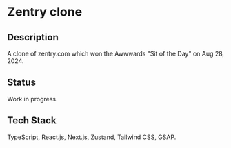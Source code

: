 # Zentry clone

## Description
A clone of zentry.com which won the Awwwards "Sit of the Day" on Aug 28, 2024.

## Status 
Work in progress.

## Tech Stack
TypeScript, React.js, Next.js, Zustand, Tailwind CSS, GSAP.
